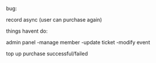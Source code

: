 bug:

record async (user can purchase again)

things havent do:

admin panel
-manage member
-update ticket
-modify event

top up
purchase successful/failed